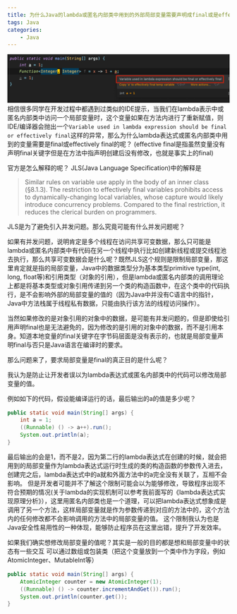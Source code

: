 ```yaml
---
title: 为什么Java的lambda或匿名内部类中用到的外部局部变量需要声明成final或是effectively final的?
tags: Java
categories:
    - Java
---
```


![picture 1](../images/28f44647051ada9e6c2b5eb63028c0ace25b1d7c899394b417bdb5fbc2d13b22.png)  
相信很多同学在开发过程中都遇到过类似的IDE提示，当我们在lambda表示中或匿名内部类中访问一个局部变量时，这个变量如果在方法内进行了重新赋值，则IDE/编译器会抛出一个`Variable used in lambda expression should be final or effectively final`这样的异常，那么为什么lambda表达式或匿名内部类中用到的变量需要是final或effectively final的呢？
(effective final是指虽然变量没有声明final关键字但是在方法中指声明创建后没有修改，也就是事实上的final)


官方是怎么解释的呢？
JLS(Java Language Specification)中的解释是

> Similar rules on variable use apply in the body of an inner class (§8.1.3). The restriction to effectively final variables prohibits access to dynamically-changing local variables, whose capture would likely introduce concurrency problems. Compared to the final restriction, it reduces the clerical burden on programmers.

JLS是为了避免引入并发问题。那么究竟可能有什么并发问题呢？

如果有并发问题，说明肯定是多个线程在访问共享可变数据，那么只可能是lambda或匿名内部类中有代码在另一个线程中执行比如创建新线程或提交线程池去执行，那么共享可变数据会是什么呢？既然JLS这个规则是限制局部变量，那这里肯定就是指的局部变量，Java中的数据类型分为基本类型primitive type(int, long, float等)和引用类型（对象的引用），但是lambda或匿名内部类的调用理论上都是将基本类型或对象引用传递到另一个类的构造函数中，在这个类中的代码执行，是不会影响外部的局部变量的值的（因为Java中并没有C语言中的指针，Java中方法栈属于线程私有数据，只能由执行该方法的线程访问操作）。

当然如果修改的是对象引用的对象中的数据，是可能有并发问题的，但是即使给引用声明final也是无法避免的，因为修改的是引用的对象中的数据，而不是引用本身。知道本地变量的final关键字在字节码层面是没有表示的，也就是局部变量声明final与否只是Java语言在编译时的要求。

那么问题来了，要求局部变量是final的真正目的是什么呢？

我认为是防止让开发者误以为lambda表达式或匿名内部类中的代码可以修改局部变量的值。

例如如下的代码，假设能编译运行的话，最后输出的a的值是多少呢？

```java
public static void main(String[] args) {
    int a = 1;
    ((Runnable) () -> a++).run();
    System.out.println(a);
}
```
最后输出的会是1，而不是2，因为第二行的lambda表达式在创建的时候，就会把用到的局部变量作为lambda表达式运行时生成的类的构造函数的参数传入进去，创建完之后，lambda表达式中的a就和外面方法中的a完全没有关联了，互相不会影响。
但是开发者可能并不了解这个限制可能会以为能够修改，导致程序出现不符合预期的情况(关于lambda的实现机制可以参考我前面写的《lambda表达式实现原理分析》），这里用匿名内部类也是一个道理，可以把lambda表达式想象成是调用了另一个方法，这样局部变量就是作为参数传递到对应的方法中的，这个方法内的任何修改都不会影响调用的方法中的局部变量的值。
这个限制我认为也是Java安全性易用性的一种体现，能够防止程序员在这里出错，提升了开发效率。


如果我们确实想修改局部变量的值呢？其实是一般的目的都是想和局部变量中的状态有一些交互
可以通过数组或包装类（把这个变量放到一个类中作为字段，例如AtomicInteger、MutableInt等）

```java
public static void main(String[] args) {
    AtomicInteger counter = new AtomicInteger(1);
    ((Runnable) () -> counter.incrementAndGet()).run();
    System.out.println(counter.get());
}
```
